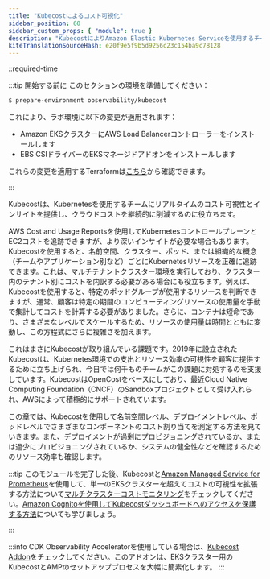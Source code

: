 ```yaml
---
title: "Kubecostによるコスト可視化"
sidebar_position: 60
sidebar_custom_props: { "module": true }
description: "KubecostによりAmazon Elastic Kubernetes Serviceを使用するチームのコスト可視性とインサイトを獲得します。"
kiteTranslationSourceHash: e20f9e5f9b5d9256c23c154ba9c78128
---
```


::required-time

:::tip 開始する前に
このセクションの環境を準備してください：

```bash timeout=300 wait=30
$ prepare-environment observability/kubecost
```

これにより、ラボ環境に以下の変更が適用されます：

- Amazon EKSクラスターにAWS Load Balancerコントローラーをインストールします
- EBS CSIドライバーのEKSマネージドアドオンをインストールします

これらの変更を適用するTerraformは[こちら](https://github.com/VAR::MANIFESTS_OWNER/VAR::MANIFESTS_REPOSITORY/tree/VAR::MANIFESTS_REF/manifests/modules/observability/kubecost/.workshop/terraform)から確認できます。

:::

Kubecostは、Kubernetesを使用するチームにリアルタイムのコスト可視性とインサイトを提供し、クラウドコストを継続的に削減するのに役立ちます。

AWS Cost and Usage Reportsを使用してKubernetesコントロールプレーンとEC2コストを追跡できますが、より深いインサイトが必要な場合もあります。Kubecostを使用すると、名前空間、クラスター、ポッド、または組織的な概念（チームやアプリケーション別など）ごとにKubernetesリソースを正確に追跡できます。これは、マルチテナントクラスター環境を実行しており、クラスター内のテナント別にコストを内訳する必要がある場合にも役立ちます。例えば、Kubecostを使用すると、特定のポッドグループが使用するリソースを判断できますが、通常、顧客は特定の期間のコンピューティングリソースの使用量を手動で集計してコストを計算する必要がありました。さらに、コンテナは短命であり、さまざまなレベルでスケールするため、リソースの使用量は時間とともに変動し、この方程式にさらに複雑さを加えます。

これはまさにKubecostが取り組んでいる課題です。2019年に設立されたKubecostは、Kubernetes環境での支出とリソース効率の可視性を顧客に提供するために立ち上げられ、今日では何千ものチームがこの課題に対処するのを支援しています。KubecostはOpenCostをベースにしており、最近Cloud Native Computing Foundation（CNCF）のSandboxプロジェクトとして受け入れられ、AWSによって積極的にサポートされています。

この章では、Kubecostを使用して名前空間レベル、デプロイメントレベル、ポッドレベルでさまざまなコンポーネントのコスト割り当てを測定する方法を見ていきます。また、デプロイメントが過剰にプロビジョニングされているか、または過少にプロビジョニングされているか、システムの健全性などを確認するためのリソース効率も確認します。

:::tip
このモジュールを完了した後、Kubecostと[Amazon Managed Service for Prometheus](https://docs.aws.amazon.com/prometheus/latest/userguide/what-is-Amazon-Managed-Service-Prometheus.html)を使用して、単一のEKSクラスターを超えてコストの可視性を拡張する方法について[マルチクラスターコストモニタリング](https://aws.amazon.com/blogs/containers/multi-cluster-cost-monitoring-using-kubecost-with-amazon-eks-and-amazon-managed-service-for-prometheus/)をチェックしてください。[Amazon Cognitoを使用してKubecostダッシュボードへのアクセスを保護する方法](https://aws.amazon.com/blogs/containers/securing-kubecost-access-with-amazon-cognito/)についても学びましょう。

:::

:::info
CDK Observability Acceleratorを使用している場合は、[Kubecost Addon](https://aws-quickstart.github.io/cdk-eks-blueprints/addons/kubecost/)をチェックしてください。このアドオンは、EKSクラスター用のKubecostとAMPのセットアップ​​プロセスを大幅に簡素化します。
:::
